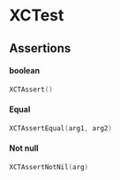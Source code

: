 # XCTest

## Assertions

#### boolean

```swift
XCTAssert()
```

#### Equal

```swift
XCTAssertEqual(arg1, arg2)
```

#### Not null

```swift
XCTAssertNotNil(arg)
```